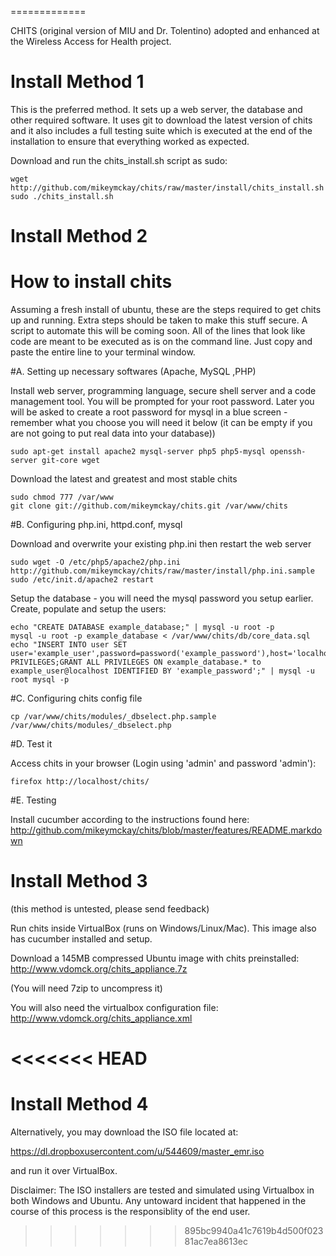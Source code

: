 =============

CHITS (original version of MIU and Dr. Tolentino) adopted and enhanced at the Wireless Access for Health project.

# Install Method 1

This is the preferred method. It sets up a web server, the database and other required software. It uses git to download the latest version of chits and it also includes a full testing suite which is executed at the end of the installation to ensure that everything worked as expected.

Download and run the chits_install.sh script as sudo:

    wget http://github.com/mikeymckay/chits/raw/master/install/chits_install.sh
    sudo ./chits_install.sh

# Install Method 2

# How to install chits

Assuming a fresh install of ubuntu, these are the steps required to get chits up and running. Extra steps should be taken to make this stuff secure. A script to automate this will be coming soon. All of the lines that look like code are meant to be executed as is on the command line. Just copy and paste the entire line to your terminal window.

#A. Setting up necessary softwares (Apache, MySQL ,PHP)

Install web server, programming language, secure shell server and a code management tool. You will be prompted for your root password. Later you will be asked to create a root password for mysql in a blue screen - remember what you choose you will need it below (it can be empty if you are not going to put real data into your database))

    sudo apt-get install apache2 mysql-server php5 php5-mysql openssh-server git-core wget

Download the latest and greatest and most stable chits

    sudo chmod 777 /var/www
    git clone git://github.com/mikeymckay/chits.git /var/www/chits

#B. Configuring php.ini, httpd.conf, mysql

Download and overwrite your existing php.ini then restart the web server

    sudo wget -O /etc/php5/apache2/php.ini http://github.com/mikeymckay/chits/raw/master/install/php.ini.sample
    sudo /etc/init.d/apache2 restart

Setup the database - you will need the mysql password you setup earlier. Create, populate and setup the users:

    echo "CREATE DATABASE example_database;" | mysql -u root -p
    mysql -u root -p example_database < /var/www/chits/db/core_data.sql
    echo "INSERT INTO user SET user='example_user',password=password('example_password'),host='localhost';FLUSH PRIVILEGES;GRANT ALL PRIVILEGES ON example_database.* to example_user@localhost IDENTIFIED BY 'example_password';" | mysql -u root mysql -p

#C. Configuring chits config file

    cp /var/www/chits/modules/_dbselect.php.sample /var/www/chits/modules/_dbselect.php

#D. Test it

Access chits in your browser (Login using 'admin' and password 'admin'):

    firefox http://localhost/chits/

#E. Testing

Install cucumber according to the instructions found here:
http://github.com/mikeymckay/chits/blob/master/features/README.markdown

# Install Method 3

(this method is untested, please send feedback)

Run chits inside VirtualBox (runs on Windows/Linux/Mac). This image also has cucumber installed and setup.

Download a 145MB compressed Ubuntu image with chits preinstalled:
  http://www.vdomck.org/chits_appliance.7z

(You will need 7zip to uncompress it)

You will also need the virtualbox configuration file:
  http://www.vdomck.org/chits_appliance.xml

<<<<<<< HEAD
=======
# Install Method 4

Alternatively, you may download the ISO file located at: 

https://dl.dropboxusercontent.com/u/544609/master_emr.iso

and run it over VirtualBox. 


Disclaimer: The ISO installers are tested and simulated using Virtualbox in both Windows and Ubuntu. Any untoward incident that happened in the course of this process is the responsiblity of the end user. 
>>>>>>> 895bc9940a41c7619b4d500f02381ac7ea8613ec
